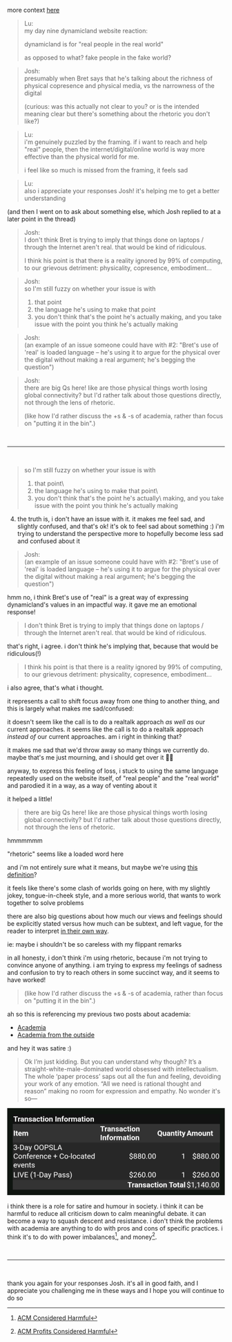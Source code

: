 more context [here](https://www.todepond.com/wikiblogarden/better-computing/dynamicland/website/new/)

> Lu:\
> my day nine dynamicland website reaction: 
> 
> dynamicland is for "real people in the real world"
> 
> as opposed to what? fake people in the fake world?

> Josh:\
> presumably when Bret says that he's talking about the richness of physical copresence and physical media, vs the narrowness of the digital
> 
> (curious: was this actually not clear to you? or is the intended meaning clear but there's something about the rhetoric you don't like?)

> Lu:\
> i'm genuinely puzzled by the framing. if i want to reach and help "real" people, then the internet/digital/online world is way more effective than the physical world for me.
> 
> i feel like so much is missed from the framing, it feels sad

> Lu:\
> also i appreciate your responses Josh! it's helping me to get a better understanding

(and then I went on to ask about something else, which Josh replied to at a later point in the thread) 

> Josh:\
> I don't think Bret is trying to imply that things done on laptops / through the Internet aren't real. that would be kind of ridiculous.
> 
> I think his point is that there is a reality ignored by 99% of computing, to our grievous detriment: physicality, copresence, embodiment...

> Josh:\
> so I'm still fuzzy on whether your issue is with
> 
> 1. that point
> 2. the language he's using to make that point
> 3. you don't think that's the point he's actually making, and you take issue with the point you think he's actually making

> Josh:\
> (an example of an issue someone could have with #2: "Bret's use of 'real' is loaded language – he's using it to argue for the physical over the digital without making a real argument; he's begging the question")

> Josh:\
> there are big Qs here! like are those physical things worth losing global connectivity? but I'd rather talk about those questions directly, not through the lens of rhetoric.
> 
> (like how I'd rather discuss the +s & -s of academia, rather than focus on "putting it in the bin".)

<br>

<hr>

<br>

> so I'm still fuzzy on whether your issue is with
> 
> 1. that point\
> 2. the language he's using to make that point\
> 3. you don't think that's the point he's actually\ making, and you take issue with the point you think he's actually making

4. the truth is, i don't have an issue with it. it makes me feel sad, and slightly confused, and that's ok! it's ok to feel sad about something :) i'm trying to understand the perspective more to hopefully become less sad and confused about it

> Josh:\
> (an example of an issue someone could have with #2: "Bret's use of 'real' is loaded language – he's using it to argue for the physical over the digital without making a real argument; he's begging the question")

hmm no, i think Bret's use of "real" is a great way of expressing dynamicland's values in an impactful way. it gave me an emotional response!

> I don't think Bret is trying to imply that things done on laptops / through the Internet aren't real. that would be kind of ridiculous.

that's right, i agree. i don't think he's implying that, because that would be ridiculous(!)

> I think his point is that there is a reality ignored by 99% of computing, to our grievous detriment: physicality, copresence, embodiment...

i also agree, that's what i thought.

it represents a call to shift focus away from one thing to another thing, and this is largely what makes me sad/confused:

it doesn't seem like the call is to do a realtalk approach *as well as* our current approaches. it seems like the call is to do a realtalk approach *instead of* our current approaches. am i right in thinking that? 

it makes me sad that we'd throw away so many things we currently do. maybe that's me just mourning, and i should get over it 🤷‍♀️

anyway, to express this feeling of loss, i stuck to using the same language repeatedly used on the website itself, of "real people" and the "real world" and parodied it in a way, as a way of venting about it

it helped a little!

> there are big Qs here! like are those physical things worth losing global connectivity? but I'd rather talk about those questions directly, not through the lens of rhetoric.

hmmmmmm

"rhetoric" seems like a loaded word here

and i'm not entirely sure what it means, but maybe we're using [this definition](https://worrydream.com/RhetoricAndScience/)?

it feels like there's some clash of worlds going on here, with my slightly jokey, tongue-in-cheek style, and a more serious world, that wants to work together to solve problems

there are also big questions about how much our views and feelings should be explicitly stated versus how much can be subtext, and left vague, for the reader to interpret [in their own way](https://www.todepond.com/wikiblogarden/speak/accurate/).

ie: maybe i shouldn't be so careless with my flippant remarks 

in all honesty, i don't think i'm using rhetoric, because i'm not trying to convince anyone of anything. i am trying to express my feelings of sadness and confusion to try to reach others in some succinct way, and it seems to have worked!

> (like how I'd rather discuss the +s & -s of academia, rather than focus on "putting it in the bin".)

ah so this is referencing my previous two posts about academia:

- [Academia](https://www.todepond.com/wikiblogarden/academia)
- [Academia from the outside](https://www.todepond.com/wikiblogarden/academia/from/the-outside/)

and hey it was satire :)

> Ok I’m just kidding. But you can understand why though? It’s a straight-white-male-dominated world obsessed with intellectualism. The whole ‘paper process’ saps out all the fun and feeling, devoiding your work of any emotion. “All we need is rational thought and reason” making no room for expression and empathy. No wonder it's so—

![academia is expensive](exp.png)

i think there is a role for satire and humour in society. i think it can be harmful to reduce all criticism down to calm meaningful debate. it can become a way to squash descent and resistance. i don't think the problems with academia are anything to do with pros and cons of specific practices. i think it's to do with power imbalances[^power], and money[^money].

<br>

<hr>

<br>

thank you again for your responses Josh. it's all in good faith, and I appreciate you challenging me in these ways and I hope you will continue to do so

[^power]: [ACM Considered Harmful](https://se9book.wordpress.com/2011/01/24/acm-considered-harmful/)
[^money]: [ACM Profits Considered Harmful](https://cacm.acm.org/opinion/acm-profits-considered-harmful/)
